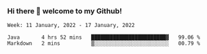 ### Hi there 👋 welcome to my Github! 

<!--START_SECTION:waka-->
```text
Week: 11 January, 2022 - 17 January, 2022

Java       4 hrs 52 mins   ████████████████████████▓   99.06 % 
Markdown   2 mins          ▒░░░░░░░░░░░░░░░░░░░░░░░░   00.79 % 
```
<!--END_SECTION:waka-->
